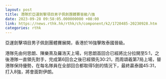 ```yaml
---
layout: post
title: 港隊於亞運劍擊項目男子佩劍團體賽晉級八強
date: 2023-09-28 09:58:05.000000000 +08:00
link: https://news.rthk.hk/rthk/ch/component/k2/1720485-20230928.htm
categories: rthk
---
```


亞運劍擊項目男子佩劍團體賽展開，香港於16強擊敗泰國晉級。

港隊先由何思朗、陳樂熹及羅浩天上場，何思朗首回合已經將比分拉開至5:1，之後港隊一直領先對手，完成第6回合之後已經領先30:21，而周頌羲第7局上場，替港隊保持優勢，在每名隊員在全部回合都取得5劍的情況下，最終贏泰國45:31，打入8強，將會面對伊朗。
